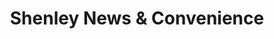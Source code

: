 ---
title: "Shenley News & Convenience"
url: /borehamwood/shenley-news-und-convenience/
shop: Zeitungen
---